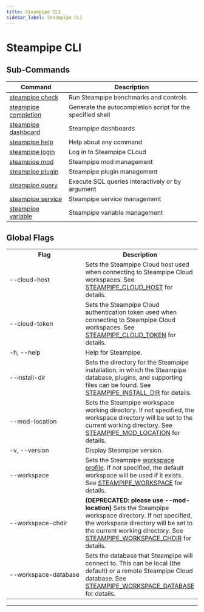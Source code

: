 ```yaml
---
title: Steampipe CLI
sidebar_label: Steampipe CLI
---
```


# Steampipe CLI

## Sub-Commands

| Command | Description
|-|-
| [steampipe check](reference/cli/check)    | Run Steampipe benchmarks and controls
| [steampipe completion](reference/cli/completion)| Generate the autocompletion script for the specified shell
| [steampipe dashboard](reference/cli/dashboard)| Steampipe dashboards
| [steampipe help](reference/cli/help)      | Help about any command
| [steampipe login](reference/cli/login)        | Log in to Steampipe CLoud
| [steampipe mod](reference/cli/mod)        | Steampipe mod management
| [steampipe plugin](reference/cli/plugin)  | Steampipe plugin management
| [steampipe query](reference/cli/query)    | Execute SQL queries interactively or by argument
| [steampipe service](reference/cli/service)| Steampipe service management
| [steampipe variable](reference/cli/variable)| Steampipe variable management


## Global Flags


<table>
  <tr> 
    <th> Flag </th> 
    <th> Description </th> 
  </tr>

  <tr> 
    <td nowrap="true"> <inlineCode>--cloud-host</inlineCode>  </td> 
    <td>  Sets the Steampipe Cloud host used when connecting to Steampipe Cloud workspaces.  See <a href="/docs/reference/env-vars/steampipe_cloud_host">STEAMPIPE_CLOUD_HOST</a> for details. </td>
  </tr>

  <tr> 
    <td nowrap="true"> <inlineCode>--cloud-token</inlineCode>  </td> 
    <td>  Sets the Steampipe Cloud authentication token used when connecting to Steampipe Cloud workspaces.  See <a href="/docs/reference/env-vars/steampipe_cloud_token">STEAMPIPE_CLOUD_TOKEN</a> for details. </td>
  </tr>

  <tr> 
    <td nowrap="true"> <inlineCode>-h</inlineCode>, <inlineCode>--help</inlineCode> </td> 
    <td>  Help for Steampipe. </td> 
  </tr>
                  
  <tr> 
    <td nowrap="true"> <inlineCode>--install-dir</inlineCode>  </td> 
    <td>  Sets the directory for the Steampipe installation, in which the Steampipe database, plugins, and supporting files can be found.  See <a href="/docs/reference/env-vars/steampipe_install_dir">STEAMPIPE_INSTALL_DIR</a> for details. </td>
  </tr>

  <tr> 
    <td nowrap="true"> <inlineCode>--mod-location</inlineCode>  </td> 
    <td> Sets the Steampipe workspace working directory.  If not specified, the workspace directory will be set to the current working directory.  See <a href="/docs/reference/env-vars/steampipe_mod_location">STEAMPIPE_MOD_LOCATION</a> for details. </td>
  </tr>

<!--
  <tr> 
    <td nowrap="true"> <inlineCode>--schema-comments</inlineCode></td> 
    <td>   Include schema comments when importing connection schemas (default true).  Set to false to reduce the load time for very high connection counts.  If you disable schema comments, the inspect command will not have descriptions. </td> 
  </tr>

-->
  <tr> 
    <td nowrap="true"> <inlineCode>-v</inlineCode>, <inlineCode>--version</inlineCode>  </td> 
    <td>  Display Steampipe version. </td> 
  </tr>

  <tr> 
    <td nowrap="true"> <inlineCode>--workspace</inlineCode>  </td> 
    <td>  Sets the Steampipe <a href="/docs/managing/workspaces"> workspace profile</a>.  If not specified, the <inlineCode>default</inlineCode> workspace will be used if it exists.  See <a href="/docs/reference/env-vars/steampipe_workspace">STEAMPIPE_WORKSPACE</a> for details.</td>
  </tr>

  <tr> 
    <td nowrap="true"> <inlineCode>--workspace-chdir</inlineCode>  </td> 
    <td>  <b>(DEPRECATED: please use <inlineCode>--mod-location</inlineCode>)</b> Sets the Steampipe workspace directory.  If not specified, the workspace directory will be set to the current working directory.  See <a href="/docs/reference/env-vars/steampipe_workspace_chdir">STEAMPIPE_WORKSPACE_CHDIR</a> for details. </td>
  </tr>

  <tr> 
    <td nowrap="true"> <inlineCode>--workspace-database</inlineCode>  </td> 
    <td>  Sets the database that Steampipe will connect to. This can be <inlineCode>local</inlineCode> (the default) or a remote Steampipe Cloud database.  See <a href="/docs/reference/env-vars/steampipe_workspace_database">STEAMPIPE_WORKSPACE_DATABASE</a> for details. </td>
  </tr>


</table>



---

